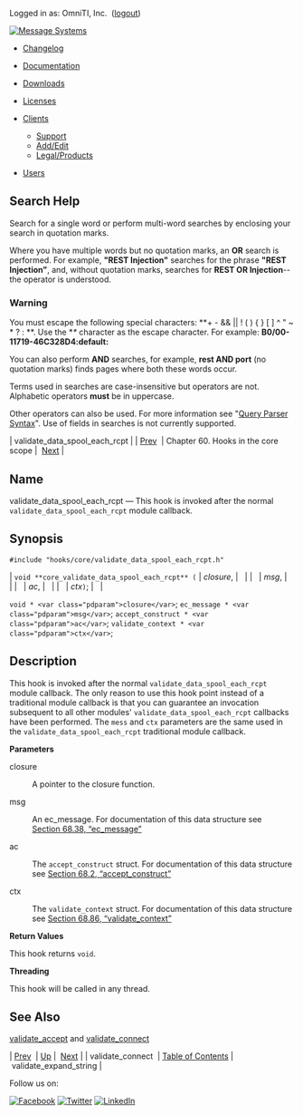 Logged in as: OmniTI, Inc.  ([logout](https://support.messagesystems.com/logout.php))

[![Message Systems](https://support.messagesystems.com/images/ms-white205.png)](https://support.messagesystems.com/start.php) 

*   [Changelog](https://support.messagesystems.com/start.php?show=changelog)
*   [Documentation](https://support.messagesystems.com/docs/)
*   [Downloads](https://support.messagesystems.com/start.php)

*   [Licenses](https://support.messagesystems.com/license_summary.php)
*   <a href="">Clients</a>
    *   [Support](https://support.messagesystems.com/cs.php)
    *   [Add/Edit](https://support.messagesystems.com/edit_client.php)
    *   [Legal/Products](https://support.messagesystems.com/edit_products.php)
*   [Users](https://support.messagesystems.com/edit_customer.php)

## Search Help

Search for a single word or perform multi-word searches by enclosing your search in quotation marks.

Where you have multiple words but no quotation marks, an **OR** search is performed. For example, **"REST Injection"** searches for the phrase **"REST Injection"**, and, without quotation marks, searches for **REST OR Injection**--the operator is understood.

### Warning

You must escape the following special characters: **+ - && || ! ( ) { } [ ] ^ " ~ * ? : \**. Use the **\** character as the escape character. For example: **B0/00-11719-46C328D4\:default\:**

You can also perform **AND** searches, for example, **rest AND port** (no quotation marks) finds pages where both these words occur.

Terms used in searches are case-insensitive but operators are not. Alphabetic operators **must** be in uppercase.

Other operators can also be used. For more information see "[Query Parser Syntax](https://lucene.apache.org/core/old_versioned_docs/versions/3_0_0/queryparsersyntax.html)". Use of fields in searches is not currently supported.

| validate_data_spool_each_rcpt |
| [Prev](hooks.core.validate_connect.php)  | Chapter 60. Hooks in the core scope |  [Next](hooks.core.validate_expand_string.php) |

<a name="hooks.core.validate_data_spool_each_rcpt"></a>
## Name

validate_data_spool_each_rcpt — This hook is invoked after the normal `validate_data_spool_each_rcpt` module callback.

## Synopsis

`#include "hooks/core/validate_data_spool_each_rcpt.h"`

| `void **core_validate_data_spool_each_rcpt** (` | <var class="pdparam">closure</var>, |   |
|   | <var class="pdparam">msg</var>, |   |
|   | <var class="pdparam">ac</var>, |   |
|   | <var class="pdparam">ctx</var>`)`; |   |

`void * <var class="pdparam">closure</var>`;
`ec_message * <var class="pdparam">msg</var>`;
`accept_construct * <var class="pdparam">ac</var>`;
`validate_context * <var class="pdparam">ctx</var>`;<a name="idp15471312"></a>
## Description

This hook is invoked after the normal `validate_data_spool_each_rcpt` module callback. The only reason to use this hook point instead of a traditional module callback is that you can guarantee an invocation subsequent to all other modules' `validate_data_spool_each_rcpt` callbacks have been performed. The `mess` and `ctx` parameters are the same used in the `validate_data_spool_each_rcpt` traditional module callback.

**Parameters**

<dl class="variablelist">

<dt>closure</dt>

<dd>

A pointer to the closure function.

</dd>

<dt>msg</dt>

<dd>

An ec_message. For documentation of this data structure see [Section 68.38, “ec_message”](structs.ec_message.php "68.38. ec_message")

</dd>

<dt>ac</dt>

<dd>

The `accept_construct` struct. For documentation of this data structure see [Section 68.2, “accept_construct”](structs.accept_construct.php "68.2. accept_construct")

</dd>

<dt>ctx</dt>

<dd>

The `validate_context` struct. For documentation of this data structure see [Section 68.86, “validate_context”](structs.validate_context.php "68.86. validate_context")

</dd>

</dl>

**Return Values**

This hook returns `void`.

**Threading**

This hook will be called in any thread.

<a name="idp9817968"></a>
## See Also

[validate_accept](hooks.core.validate_accept.php "validate_accept") and [validate_connect](hooks.core.validate_connect.php "validate_connect")

| [Prev](hooks.core.validate_connect.php)  | [Up](hooks.core.php) |  [Next](hooks.core.validate_expand_string.php) |
| validate_connect  | [Table of Contents](index.php) |  validate_expand_string |

Follow us on:

[![Facebook](https://support.messagesystems.com/images/icon-facebook.png)](http://www.facebook.com/messagesystems) [![Twitter](https://support.messagesystems.com/images/icon-twitter.png)](http://twitter.com/#!/MessageSystems) [![LinkedIn](https://support.messagesystems.com/images/icon-linkedin.png)](http://www.linkedin.com/company/message-systems)